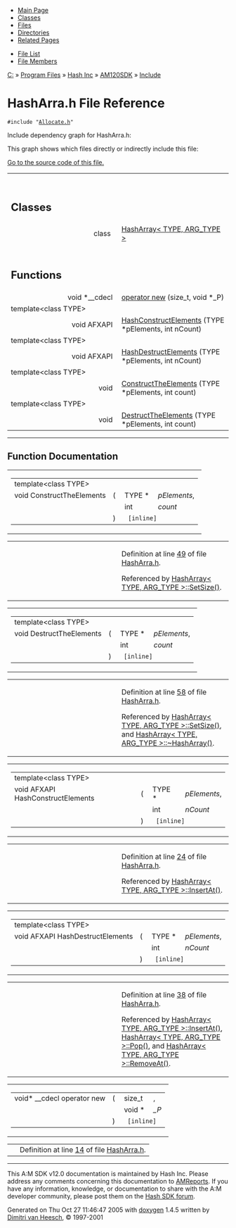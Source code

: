 <div class="tabs">

- [Main Page](index.md)
- [Classes](annotated.md)
- <span id="current">[Files](files.md)</span>
- [Directories](dirs.md)
- [Related Pages](pages.md)

</div>

<div class="tabs">

- [File List](files.md)
- [File Members](globals.md)

</div>

<div class="nav">

<a href="dir_C_3A_2F.md" class="el">C:</a> » <a href="dir_C_3A_2FProgram_20Files_2F.md" class="el">Program Files</a> » <a href="dir_C_3A_2FProgram_20Files_2FHash_20Inc_2F.md" class="el">Hash Inc</a> » <a href="dir_C_3A_2FProgram_20Files_2FHash_20Inc_2FAM120SDK_2F.md" class="el">AM120SDK</a> » <a href="dir_C_3A_2FProgram_20Files_2FHash_20Inc_2FAM120SDK_2FInclude_2F.md" class="el">Include</a>

</div>

# HashArra.h File Reference

`#include "`<a href="Allocate_8h-source.md" class="el"><code>Allocate.h</code></a>`"`  

Include dependency graph for HashArra.h:

<span class="image placeholder" original-image-src="HashArra_8h__incl.gif" original-image-title="" border="0" usemap="#C:/Program Files/Hash Inc/AM120SDK/Include/HashArra.h_map"></span>

This graph shows which files directly or indirectly include this file:

<span class="image placeholder" original-image-src="HashArra_8h__dep__incl.gif" original-image-title="" border="0" usemap="#C:/Program Files/Hash Inc/AM120SDK/Include/HashArra.hdep_map"></span>

[Go to the source code of this file.](HashArra_8h-source.md)

<table data-border="0" data-cellpadding="0" data-cellspacing="0">
<colgroup>
<col style="width: 50%" />
<col style="width: 50%" />
</colgroup>
<tbody>
<tr>
<td></td>
<td></td>
</tr>
<tr>
<td colspan="2"><br />
&#10;<h2 id="classes">Classes</h2></td>
</tr>
<tr>
<td class="memItemLeft" style="text-align: right;" data-nowrap="" data-valign="top">class  </td>
<td class="memItemRight" data-valign="bottom"><a href="classHashArray.md" class="el">HashArray&lt; TYPE, ARG_TYPE &gt;</a></td>
</tr>
<tr>
<td colspan="2"><br />
&#10;<h2 id="functions">Functions</h2></td>
</tr>
<tr>
<td class="memItemLeft" style="text-align: right;" data-nowrap="" data-valign="top">void *__cdecl </td>
<td class="memItemRight" data-valign="bottom"><a href="HashArra_8h.md#1b60c2a5d043d2ccc3f19b11dbd8e1c3" class="el">operator new</a> (size_t, void *_P)</td>
</tr>
<tr>
<td colspan="2" class="memTemplParams" data-nowrap="">template&lt;class TYPE&gt;</td>
</tr>
<tr>
<td class="memTemplItemLeft" style="text-align: right;" data-nowrap="" data-valign="top">void AFXAPI </td>
<td class="memTemplItemRight" data-valign="bottom"><a href="HashArra_8h.md#e496382051f1be1ffdb2c8d806c7a6cc" class="el">HashConstructElements</a> (TYPE *pElements, int nCount)</td>
</tr>
<tr>
<td colspan="2" class="memTemplParams" data-nowrap="">template&lt;class TYPE&gt;</td>
</tr>
<tr>
<td class="memTemplItemLeft" style="text-align: right;" data-nowrap="" data-valign="top">void AFXAPI </td>
<td class="memTemplItemRight" data-valign="bottom"><a href="HashArra_8h.md#2317428b5f69c30ced46e957380bf34d" class="el">HashDestructElements</a> (TYPE *pElements, int nCount)</td>
</tr>
<tr>
<td colspan="2" class="memTemplParams" data-nowrap="">template&lt;class TYPE&gt;</td>
</tr>
<tr>
<td class="memTemplItemLeft" style="text-align: right;" data-nowrap="" data-valign="top">void </td>
<td class="memTemplItemRight" data-valign="bottom"><a href="HashArra_8h.md#6440bab64308bfbd7f68a055d05f367e" class="el">ConstructTheElements</a> (TYPE *pElements, int count)</td>
</tr>
<tr>
<td colspan="2" class="memTemplParams" data-nowrap="">template&lt;class TYPE&gt;</td>
</tr>
<tr>
<td class="memTemplItemLeft" style="text-align: right;" data-nowrap="" data-valign="top">void </td>
<td class="memTemplItemRight" data-valign="bottom"><a href="HashArra_8h.md#4ea54257bbc2986cd2c020017db5fb54" class="el">DestructTheElements</a> (TYPE *pElements, int count)</td>
</tr>
</tbody>
</table>

------------------------------------------------------------------------

## Function Documentation

<span id="6440bab64308bfbd7f68a055d05f367e" class="anchor"></span>

<table class="mdTable" data-cellpadding="2" data-cellspacing="0">
<colgroup>
<col style="width: 100%" />
</colgroup>
<tbody>
<tr>
<td class="mdRow"><table data-cellpadding="0" data-cellspacing="0" data-border="0">
<tbody>
<tr>
<td colspan="4" class="mdPrefix">template&lt;class TYPE&gt;</td>
</tr>
<tr>
<td class="md" data-nowrap="" data-valign="top">void ConstructTheElements</td>
<td class="md" data-valign="top">( </td>
<td class="md" data-nowrap="" data-valign="top">TYPE * </td>
<td class="mdname" data-nowrap=""><em>pElements</em>,</td>
</tr>
<tr>
<td class="md" style="text-align: right;" data-nowrap=""></td>
<td class="md"></td>
<td class="md" data-nowrap="">int </td>
<td class="mdname" data-nowrap=""><em>count</em></td>
</tr>
<tr>
<td class="md"></td>
<td class="md">) </td>
<td colspan="2" class="md"><code> [inline]</code></td>
</tr>
</tbody>
</table></td>
</tr>
</tbody>
</table>

<table data-cellspacing="5" data-cellpadding="0" data-border="0">
<colgroup>
<col style="width: 50%" />
<col style="width: 50%" />
</colgroup>
<tbody>
<tr>
<td> </td>
<td><p>Definition at line <a href="HashArra_8h-source.md#l00049" class="el">49</a> of file <a href="HashArra_8h-source.md" class="el">HashArra.h</a>.</p>
<p>Referenced by <a href="HashArra_8h-source.md#l00151" class="el">HashArray&lt; TYPE, ARG_TYPE &gt;::SetSize()</a>.</p></td>
</tr>
</tbody>
</table>

<span id="4ea54257bbc2986cd2c020017db5fb54" class="anchor"></span>

<table class="mdTable" data-cellpadding="2" data-cellspacing="0">
<colgroup>
<col style="width: 100%" />
</colgroup>
<tbody>
<tr>
<td class="mdRow"><table data-cellpadding="0" data-cellspacing="0" data-border="0">
<tbody>
<tr>
<td colspan="4" class="mdPrefix">template&lt;class TYPE&gt;</td>
</tr>
<tr>
<td class="md" data-nowrap="" data-valign="top">void DestructTheElements</td>
<td class="md" data-valign="top">( </td>
<td class="md" data-nowrap="" data-valign="top">TYPE * </td>
<td class="mdname" data-nowrap=""><em>pElements</em>,</td>
</tr>
<tr>
<td class="md" style="text-align: right;" data-nowrap=""></td>
<td class="md"></td>
<td class="md" data-nowrap="">int </td>
<td class="mdname" data-nowrap=""><em>count</em></td>
</tr>
<tr>
<td class="md"></td>
<td class="md">) </td>
<td colspan="2" class="md"><code> [inline]</code></td>
</tr>
</tbody>
</table></td>
</tr>
</tbody>
</table>

<table data-cellspacing="5" data-cellpadding="0" data-border="0">
<colgroup>
<col style="width: 50%" />
<col style="width: 50%" />
</colgroup>
<tbody>
<tr>
<td> </td>
<td><p>Definition at line <a href="HashArra_8h-source.md#l00058" class="el">58</a> of file <a href="HashArra_8h-source.md" class="el">HashArra.h</a>.</p>
<p>Referenced by <a href="HashArra_8h-source.md#l00151" class="el">HashArray&lt; TYPE, ARG_TYPE &gt;::SetSize()</a>, and <a href="HashArra_8h-source.md#l00142" class="el">HashArray&lt; TYPE, ARG_TYPE &gt;::~HashArray()</a>.</p></td>
</tr>
</tbody>
</table>

<span id="e496382051f1be1ffdb2c8d806c7a6cc" class="anchor"></span>

<table class="mdTable" data-cellpadding="2" data-cellspacing="0">
<colgroup>
<col style="width: 100%" />
</colgroup>
<tbody>
<tr>
<td class="mdRow"><table data-cellpadding="0" data-cellspacing="0" data-border="0">
<tbody>
<tr>
<td colspan="4" class="mdPrefix">template&lt;class TYPE&gt;</td>
</tr>
<tr>
<td class="md" data-nowrap="" data-valign="top">void AFXAPI HashConstructElements</td>
<td class="md" data-valign="top">( </td>
<td class="md" data-nowrap="" data-valign="top">TYPE * </td>
<td class="mdname" data-nowrap=""><em>pElements</em>,</td>
</tr>
<tr>
<td class="md" style="text-align: right;" data-nowrap=""></td>
<td class="md"></td>
<td class="md" data-nowrap="">int </td>
<td class="mdname" data-nowrap=""><em>nCount</em></td>
</tr>
<tr>
<td class="md"></td>
<td class="md">) </td>
<td colspan="2" class="md"><code> [inline]</code></td>
</tr>
</tbody>
</table></td>
</tr>
</tbody>
</table>

<table data-cellspacing="5" data-cellpadding="0" data-border="0">
<colgroup>
<col style="width: 50%" />
<col style="width: 50%" />
</colgroup>
<tbody>
<tr>
<td> </td>
<td><p>Definition at line <a href="HashArra_8h-source.md#l00024" class="el">24</a> of file <a href="HashArra_8h-source.md" class="el">HashArra.h</a>.</p>
<p>Referenced by <a href="HashArra_8h-source.md#l00228" class="el">HashArray&lt; TYPE, ARG_TYPE &gt;::InsertAt()</a>.</p></td>
</tr>
</tbody>
</table>

<span id="2317428b5f69c30ced46e957380bf34d" class="anchor"></span>

<table class="mdTable" data-cellpadding="2" data-cellspacing="0">
<colgroup>
<col style="width: 100%" />
</colgroup>
<tbody>
<tr>
<td class="mdRow"><table data-cellpadding="0" data-cellspacing="0" data-border="0">
<tbody>
<tr>
<td colspan="4" class="mdPrefix">template&lt;class TYPE&gt;</td>
</tr>
<tr>
<td class="md" data-nowrap="" data-valign="top">void AFXAPI HashDestructElements</td>
<td class="md" data-valign="top">( </td>
<td class="md" data-nowrap="" data-valign="top">TYPE * </td>
<td class="mdname" data-nowrap=""><em>pElements</em>,</td>
</tr>
<tr>
<td class="md" style="text-align: right;" data-nowrap=""></td>
<td class="md"></td>
<td class="md" data-nowrap="">int </td>
<td class="mdname" data-nowrap=""><em>nCount</em></td>
</tr>
<tr>
<td class="md"></td>
<td class="md">) </td>
<td colspan="2" class="md"><code> [inline]</code></td>
</tr>
</tbody>
</table></td>
</tr>
</tbody>
</table>

<table data-cellspacing="5" data-cellpadding="0" data-border="0">
<colgroup>
<col style="width: 50%" />
<col style="width: 50%" />
</colgroup>
<tbody>
<tr>
<td> </td>
<td><p>Definition at line <a href="HashArra_8h-source.md#l00038" class="el">38</a> of file <a href="HashArra_8h-source.md" class="el">HashArra.h</a>.</p>
<p>Referenced by <a href="HashArra_8h-source.md#l00228" class="el">HashArray&lt; TYPE, ARG_TYPE &gt;::InsertAt()</a>, <a href="HashArra_8h-source.md#l00294" class="el">HashArray&lt; TYPE, ARG_TYPE &gt;::Pop()</a>, and <a href="HashArra_8h-source.md#l00270" class="el">HashArray&lt; TYPE, ARG_TYPE &gt;::RemoveAt()</a>.</p></td>
</tr>
</tbody>
</table>

<span id="1b60c2a5d043d2ccc3f19b11dbd8e1c3" class="anchor"></span>

<table class="mdTable" data-cellpadding="2" data-cellspacing="0">
<colgroup>
<col style="width: 100%" />
</colgroup>
<tbody>
<tr>
<td class="mdRow"><table data-cellpadding="0" data-cellspacing="0" data-border="0">
<tbody>
<tr>
<td class="md" data-nowrap="" data-valign="top">void* __cdecl operator new</td>
<td class="md" data-valign="top">( </td>
<td class="md" data-nowrap="" data-valign="top">size_t </td>
<td class="mdname" data-nowrap="">,</td>
</tr>
<tr>
<td class="md" style="text-align: right;" data-nowrap=""></td>
<td class="md"></td>
<td class="md" data-nowrap="">void * </td>
<td class="mdname" data-nowrap=""><em>_P</em></td>
</tr>
<tr>
<td class="md"></td>
<td class="md">) </td>
<td colspan="2" class="md"><code> [inline]</code></td>
</tr>
</tbody>
</table></td>
</tr>
</tbody>
</table>

|  |  |
|----|----|
|   | Definition at line <a href="HashArra_8h-source.md#l00014" class="el">14</a> of file <a href="HashArra_8h-source.md" class="el">HashArra.h</a>. |

------------------------------------------------------------------------

<span class="small">This A:M SDK v12.0 documentation is maintained by Hash Inc. Please address any comments concerning this documentation to [AMReports](http://www.hash.com/reports). If you have any information, knowledge, or documentation to share with the A:M developer community, please post them on the [Hash SDK forum](http://www.hash.com/forums/index.php?showforum=11).</span>

Generated on Thu Oct 27 11:46:47 2005 with [<span class="image placeholder" original-image-src="doxygen.png" original-image-title="" height="45" width="100" align="middle" border="0">doxygen</span>](http://www.doxygen.org/index.html) 1.4.5 written by [Dimitri van Heesch](mailto:dimitri@stack.nl), © 1997-2001
